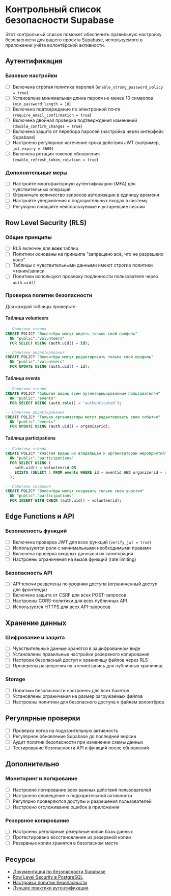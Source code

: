 
# Контрольный список безопасности Supabase

Этот контрольный список поможет обеспечить правильную настройку безопасности для вашего проекта Supabase, используемого в приложении учёта волонтёрской активности.

## Аутентификация

### Базовые настройки
- [ ] Включена строгая политика паролей (`enable_strong_password_policy = true`)
- [ ] Установлена минимальная длина пароля не менее 10 символов (`min_password_length = 10`)
- [ ] Включено подтверждение по электронной почте (`require_email_confirmation = true`)
- [ ] Включена двойная проверка подтверждения изменений (`double_confirm_changes = true`)
- [ ] Включена защита от перебора паролей (настройка через интерфейс Supabase)
- [ ] Настроено регулярное истечение срока действия JWT (например, `jwt_expiry = 3600`)
- [ ] Включена ротация токенов обновления (`enable_refresh_token_rotation = true`)

### Дополнительные меры
- [ ] Настройте многофакторную аутентификацию (MFA) для чувствительных операций
- [ ] Ограничьте количество запросов авторизации в единицу времени
- [ ] Настройте уведомления о подозрительных входах в систему
- [ ] Регулярно очищайте неиспользуемые и устаревшие сессии

## Row Level Security (RLS)

### Общие принципы
- [ ] RLS включен для **всех** таблиц
- [ ] Политики основаны на принципе "запрещено всё, что не разрешено явно"
- [ ] Таблицы с чувствительными данными имеют строгие политики чтения/записи
- [ ] Политики используют проверку подлинности пользователя через `auth.uid()`

### Проверка политик безопасности
Для каждой таблицы проверьте:

#### Таблица volunteers
```sql
-- Политики чтения
CREATE POLICY "Волонтёры могут видеть только свой профиль" 
  ON "public"."volunteers"
  FOR SELECT USING (auth.uid() = id);

-- Политики редактирования
CREATE POLICY "Волонтёры могут редактировать только свой профиль" 
  ON "public"."volunteers"
  FOR UPDATE USING (auth.uid() = id);
```

#### Таблица events
```sql
-- Политики чтения
CREATE POLICY "События видны всем аутентифицированным пользователям" 
  ON "public"."events"
  FOR SELECT USING (auth.role() = 'authenticated');

-- Политики редактирования
CREATE POLICY "Только организаторы могут редактировать свои события" 
  ON "public"."events"
  FOR UPDATE USING (auth.uid() = organizerid);
```

#### Таблица participations
```sql
-- Политики чтения
CREATE POLICY "Участия видны их владельцам и организаторам мероприятий" 
  ON "public"."participations"
  FOR SELECT USING (
    auth.uid() = volunteerid OR 
    EXISTS (SELECT 1 FROM events WHERE id = eventid AND organizerid = auth.uid())
  );

-- Политики создания
CREATE POLICY "Волонтёры могут создавать только свои участия" 
  ON "public"."participations"
  FOR INSERT WITH CHECK (auth.uid() = volunteerid);
```

## Edge Functions и API

### Безопасность функций
- [ ] Включена проверка JWT для всех функций (`verify_jwt = true`)
- [ ] Используются роли с минимальными необходимыми правами
- [ ] Включена проверка входных данных и их санитизация
- [ ] Настроены ограничения на вызов функций (rate limiting)

### Безопасность API
- [ ] API-ключи разделены по уровням доступа (ограниченный доступ для фронтенда)
- [ ] Включена защита от CSRF для всех POST-запросов
- [ ] Настроены CORS-политики для всех публичных API
- [ ] Используется HTTPS для всех API-запросов

## Хранение данных

### Шифрование и защита
- [ ] Чувствительные данные хранятся в зашифрованном виде
- [ ] Установлены правильные настройки резервного копирования
- [ ] Настроен безопасный доступ к хранилищу файлов через RLS
- [ ] Проверены разрешения на чтение/запись для публичных хранилищ

### Storage
- [ ] Политики безопасности настроены для всех бакетов
- [ ] Установлены ограничения на размер загружаемых файлов
- [ ] Настроены политики для безопасного доступа к файлам волонтёров

## Регулярные проверки

- [ ] Проверка логов на подозрительную активность
- [ ] Регулярное обновление Supabase до последней версии
- [ ] Аудит политик безопасности при изменении схемы данных
- [ ] Тестирование безопасности API и функций после обновлений

## Дополнительно

### Мониторинг и логирование
- [ ] Настроено логирование всех важных действий пользователей
- [ ] Настроено оповещение о подозрительной активности
- [ ] Регулярно проверяются доступы и разрешения пользователей
- [ ] Настроено отслеживание ошибок в приложении

### Резервное копирование
- [ ] Настроены регулярные резервные копии базы данных
- [ ] Протестировано восстановление из резервной копии
- [ ] Резервные копии хранятся в безопасном месте

## Ресурсы
- [Документация по безопасности Supabase](https://supabase.com/docs/guides/auth)
- [Row Level Security в PostgreSQL](https://supabase.com/docs/guides/auth/row-level-security)
- [Настройка политик безопасности](https://supabase.com/docs/guides/auth/managing-user-data)
- [Лучшие практики аутентификации](https://supabase.com/docs/guides/auth/auth-helpers)
